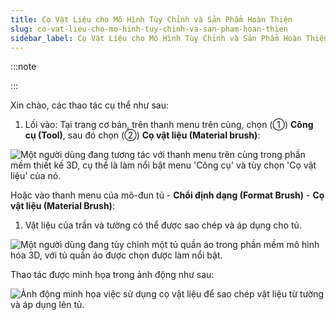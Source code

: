 ```yaml
---
title: Cọ Vật Liệu cho Mô Hình Tùy Chỉnh và Sản Phẩm Hoàn Thiện
slug: co-vat-lieu-cho-mo-hinh-tuy-chinh-va-san-pham-hoan-thien
sidebar_label: Cọ Vật Liệu cho Mô Hình Tùy Chỉnh và Sản Phẩm Hoàn Thiện
---
```


:::note



























































































































































































































:::

Xin chào, các thao tác cụ thể như sau:

1. Lối vào: Tại trang cơ bản, trên thanh menu trên cùng, chọn (①) **Công cụ (Tool)**, sau đó chọn (②) **Cọ vật liệu (Material brush)**:

![Một người dùng đang tương tác với thanh menu trên cùng trong phần mềm thiết kế 3D, cụ thể là làm nổi bật menu 'Công cụ' và tùy chọn 'Cọ vật liệu' của nó.](https://storage.googleapis.com/jegavn_kb/images/dce9abef-e9c3-4088-8130-8ca1ac23e0c2.png)

Hoặc vào thanh menu của mô-đun tủ - **Chổi định dạng (Format Brush)** - **Cọ vật liệu (Material Brush)**:

1. Vật liệu của trần và tường có thể được sao chép và áp dụng cho tủ.

![Một người dùng đang tùy chỉnh một tủ quần áo trong phần mềm mô hình hóa 3D, với tủ quần áo được chọn được làm nổi bật.](https://storage.googleapis.com/jegavn_kb/images/fe821a5d-03e2-4ac6-bbf0-94e2c64dc438.png)

Thao tác được minh họa trong ảnh động như sau:

![Ảnh động minh họa việc sử dụng cọ vật liệu để sao chép vật liệu từ tường và áp dụng lên tủ.](https://storage.googleapis.com/jegavn_kb/images/e64c34dd-843b-43f1-9e13-d0c02b219a0f.gif)